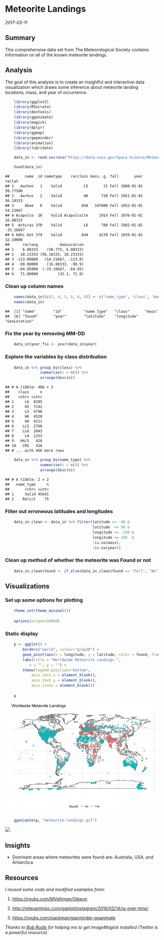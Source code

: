 Meteorite Landings
==================

*2017-03-11*

Summary
-------

This comprehensive data set from The Meteorological Society contains
information on all of the known meteorite landings.

Analysis
--------

The goal of this analysis is to create an insightful and interactive
data visualization which draws some inference about meteorite landing
locations, mass, and year of occurrence.

```r
    library(ggplot2)
    library(RSocrata)
    library(devtools)
    library(gganimate)
    library(magick)
    library(dplyr)
    library(ggmap)
    library(gapminder)
    library(animation)
    library(lubridate)
```

```r
    data_in <- read.socrata("https://data.nasa.gov/Space-Science/Meteorite-Landings/gh4g-9sfh")
```

```r
    head(data_in)
```

    ##       name  id nametype    recclass mass..g. fall       year    reclat
    ## 1   Aachen   1    Valid          L5       21 Fell 1880-01-01  50.77500
    ## 2   Aarhus   2    Valid          H6      720 Fell 1951-01-01  56.18333
    ## 3     Abee   6    Valid         EH4   107000 Fell 1952-01-01  54.21667
    ## 4 Acapulco  10    Valid Acapulcoite     1914 Fell 1976-01-01  16.88333
    ## 5  Achiras 370    Valid          L6      780 Fell 1902-01-01 -33.16667
    ## 6 Adhi Kot 379    Valid         EH4     4239 Fell 1919-01-01  32.10000
    ##      reclong          GeoLocation
    ## 1    6.08333    (50.775, 6.08333)
    ## 2   10.23333 (56.18333, 10.23333)
    ## 3 -113.00000   (54.21667, -113.0)
    ## 4  -99.90000    (16.88333, -99.9)
    ## 5  -64.95000  (-33.16667, -64.95)
    ## 6   71.80000         (32.1, 71.8)

### Clean up column names

```r
    names(data_in)[c(3, 4, 5, 6, 8, 9)] <- c("name_type", "class", "mass", "found", "latitude", "longitude")
    names(data_in)
```

    ##  [1] "name"        "id"          "name_type"   "class"       "mass"       
    ##  [6] "found"       "year"        "latitude"    "longitude"   "GeoLocation"

### Fix the year by removing MM-DD

```r
    data_in$year_fix <- year(data_in$year)
```

### Explore the variables by class distribution

```r
    data_in %>% group_by(class) %>% 
                summarise(n = n()) %>% 
                arrange(desc(n))
```

    ## # A tibble: 466 × 2
    ##    class     n
    ##    <chr> <int>
    ## 1     L6  8285
    ## 2     H5  7142
    ## 3     L5  4796
    ## 4     H6  4528
    ## 5     H4  4211
    ## 6    LL5  2766
    ## 7    LL6  2043
    ## 8     L4  1253
    ## 9   H4/5   428
    ## 10   CM2   416
    ## # ... with 456 more rows

```r
    data_in %>% group_by(name_type) %>% 
                summarise(n = n()) %>% 
                arrange(desc(n))
```

    ## # A tibble: 2 × 2
    ##   name_type     n
    ##       <chr> <int>
    ## 1     Valid 45641
    ## 2    Relict    75

### Filter out erroneous latitudes and longitudes

```r
    data_in_clean <- data_in %>% filter(latitude >= -90 & 
                                        latitude  <= 90 & 
                                        longitude >= -180 &
                                        longitude <= 180  & 
                                        !is.na(mass), 
                                        !is.na(year))
```

### Clean up method of whether the meteorite was Found or not

```r
    data_in_clean$found <- if_else(data_in_clean$found == "Fell", "No", "Yes")
```    


Visualizations
--------------

### Set up some options for plotting

```r
    theme_set(theme_minimal())

    options(scipen=10000)
```

### Static display

```r
    p <- ggplot() +
        borders("world", colour="gray50") +
        geom_point(aes(x = longitude, y = latitude, color = found, frame = year_fix), data = data_in_clean, alpha = .5) +
        labs(title = "Worldwide Meteorite Landings ", 
           x = "", y = "") +
        theme(legend.position="bottom", 
            axis.text.x = element_blank(),
            axis.text.y = element_blank(),
            axis.ticks = element_blank())

    p
```

![](meteorite-landings_files/figure-markdown_strict/unnamed-chunk-11-1.png)

```r
    gganimate(p, "meteorite-landings.gif")
```

![](meteorite-landings.gif)


Insights
--------

-   Dominant areas where meteorites were found are: Australia, USA, and
    Antarctica

Resources
---------

*I reused some code and modified examples from:*

1.  <https://rpubs.com/MVellinger/Gibeon>

2.  <http://relevantmisc.com/ggplot/instagram/2016/02/14/ig-over-time/>

3.  <https://rpubs.com/sjackman/gapminder-gganimate>

*Thanks to [Bob
Rudis](https://twitter.com/hrbrmstr/status/840622466707922944) for
helping me to get ImageMagick installed (Twitter is a powerful
resource)*
